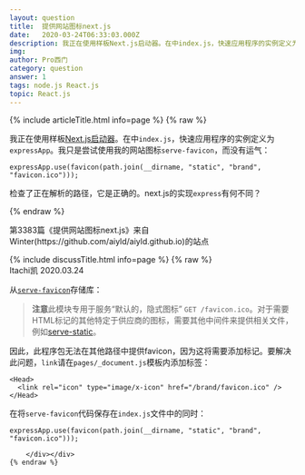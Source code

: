 ```yaml
---
layout: question
title:  提供网站图标next.js
date:   2020-03-24T06:33:03.000Z
description: 我正在使用样板Next.js启动器。在中index.js，快速应用程序的实例定义为expressApp。我只是尝试使用我的网站图标serve-favico...
img: 
author: Pro西门
category: question
answer: 1
tags: node.js React.js
topic: React.js
---
```

<div class="article-root">
  <div class="article">
    {% include articleTitle.html info=page %}
    {% raw %}
    <div class="article-content"><p><font style="vertical-align: inherit;"><font style="vertical-align: inherit;">我正在使用样板</font></font><a href="https://github.com/iaincollins/nextjs-starter" rel="nofollow noreferrer"><font style="vertical-align: inherit;"><font style="vertical-align: inherit;">Next.js启动器</font></font></a><font style="vertical-align: inherit;"><font style="vertical-align: inherit;">。</font><font style="vertical-align: inherit;">在中</font></font><code>index.js</code><font style="vertical-align: inherit;"><font style="vertical-align: inherit;">，快速应用程序的实例定义为</font></font><code>expressApp</code><font style="vertical-align: inherit;"><font style="vertical-align: inherit;">。</font><font style="vertical-align: inherit;">我只是尝试使用我的网站图标</font></font><code>serve-favicon</code><font style="vertical-align: inherit;"><font style="vertical-align: inherit;">，而没有运气：</font></font></p>

<pre><code>expressApp.use(favicon(path.join(__dirname, "static", "brand", "favicon.ico")));
</code></pre>

<p><font style="vertical-align: inherit;"><font style="vertical-align: inherit;">检查了正在解析的路径，它是正确的。</font><font style="vertical-align: inherit;">next.js的实现</font></font><code>express</code><font style="vertical-align: inherit;"><font style="vertical-align: inherit;">有何不同？</font></font></p></div>
    {% endraw %}
  </div>
  <p class="winter_mark">第3383篇《提供网站图标next.js》来自Winter(https://github.com/aiyld/aiyld.github.io)的站点</p>
  <div class="discuss-wrapper">
    {% include discussTitle.html info=page %}
    {% raw %}
    <div class="discuss-item">
        <div class="discuss-parent">
          <div class="discuss-meta">
            <span class="discuss-user">Itachi凯</span>
            <span class="discuss-time">2020.03.24</span>
          </div>
          <div class="discuss-comment"><p><font style="vertical-align: inherit;"><font style="vertical-align: inherit;">从</font></font><a href="https://github.com/expressjs/serve-favicon" rel="noreferrer"><code>serve-favicon</code></a><font style="vertical-align: inherit;"><font style="vertical-align: inherit;">存储库：</font></font></p>

<blockquote>
  <p><strong><font style="vertical-align: inherit;"><font style="vertical-align: inherit;">注意</font></font></strong><font style="vertical-align: inherit;"><font style="vertical-align: inherit;">此模块专用于服务“默认的，隐式图标” </font></font><code>GET /favicon.ico</code><font style="vertical-align: inherit;"><font style="vertical-align: inherit;">。</font><font style="vertical-align: inherit;">对于需要HTML标记的其他特定于供应商的图标，需要其他中间件来提供相关文件，例如</font></font><a href="https://npmjs.org/package/serve-static" rel="noreferrer"><font style="vertical-align: inherit;"><font style="vertical-align: inherit;">serve-static</font></font></a><font style="vertical-align: inherit;"><font style="vertical-align: inherit;">。</font></font></p>
</blockquote>

<p><font style="vertical-align: inherit;"><font style="vertical-align: inherit;">因此，此程序包无法在其他路径中提供favicon，因为这将需要添加标记。</font><font style="vertical-align: inherit;">要解决此问题，</font></font><code>link</code><font style="vertical-align: inherit;"><font style="vertical-align: inherit;">请在</font></font><code>pages/_document.js</code><font style="vertical-align: inherit;"><font style="vertical-align: inherit;">模板</font><font style="vertical-align: inherit;">内</font><font style="vertical-align: inherit;">添加</font><font style="vertical-align: inherit;">标签</font><font style="vertical-align: inherit;">：</font></font></p>

<pre class="lang-babel prettyprint-override"><code>&lt;Head&gt;<font></font>
  &lt;link rel="icon" type="image/x-icon" href="/brand/favicon.ico" /&gt;<font></font>
&lt;/Head&gt;<font></font>
</code></pre>

<p><font style="vertical-align: inherit;"><font style="vertical-align: inherit;">在将</font></font><code>serve-favicon</code><font style="vertical-align: inherit;"><font style="vertical-align: inherit;">代码</font><font style="vertical-align: inherit;">保存</font><font style="vertical-align: inherit;">在</font></font><code>index.js</code><font style="vertical-align: inherit;"><font style="vertical-align: inherit;">文件中的同时：</font></font></p>

<pre class="lang-babel prettyprint-override"><code>expressApp.use(favicon(path.join(__dirname, "static", "brand", "favicon.ico")));
</code></pre></div>
        </div></div>
    {% endraw %}
  </div>
<div>
